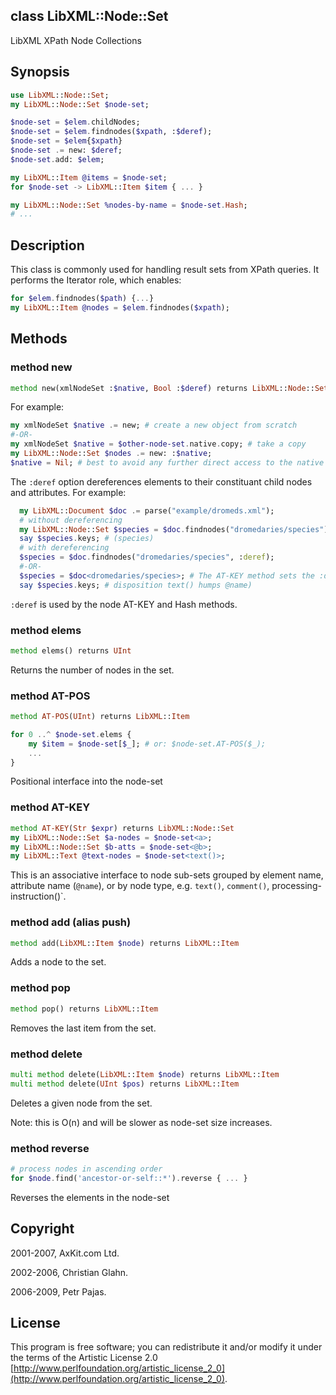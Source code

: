 class LibXML::Node::Set
-----------------------

LibXML XPath Node Collections

Synopsis
--------

```raku
use LibXML::Node::Set;
my LibXML::Node::Set $node-set;

$node-set = $elem.childNodes;
$node-set = $elem.findnodes($xpath, :$deref);
$node-set = $elem{$xpath}
$node-set .= new: $deref;
$node-set.add: $elem;

my LibXML::Item @items = $node-set;
for $node-set -> LibXML::Item $item { ... }

my LibXML::Node::Set %nodes-by-name = $node-set.Hash;
# ...
```

Description
-----------

This class is commonly used for handling result sets from XPath queries. It performs the Iterator role, which enables:

```raku
for $elem.findnodes($path) {...}
my LibXML::Item @nodes = $elem.findnodes($xpath);
```

Methods
-------

### method new

```raku
method new(xmlNodeSet :$native, Bool :$deref) returns LibXML::Node::Set
```

For example:

```raku
my xmlNodeSet $native .= new; # create a new object from scratch
#-OR-
my xmlNodeSet $native = $other-node-set.native.copy; # take a copy
my LibXML::Node::Set $nodes .= new: :$native;
$native = Nil; # best to avoid any further direct access to the native object
```

The `:deref` option dereferences elements to their constituant child nodes and attributes. For example:

```raku
  my LibXML::Document $doc .= parse("example/dromeds.xml");
  # without dereferencing
  my LibXML::Node::Set $species = $doc.findnodes("dromedaries/species");
  say $species.keys; # (species)
  # with dereferencing
  $species = $doc.findnodes("dromedaries/species", :deref);
  #-OR-
  $species = $doc<dromedaries/species>; # The AT-KEY method sets the :deref option
  say $species.keys; # disposition text() humps @name)
```

`:deref` is used by the node AT-KEY and Hash methods.

### method elems

```raku
method elems() returns UInt
```

Returns the number of nodes in the set.

### method AT-POS

```raku
method AT-POS(UInt) returns LibXML::Item

for 0 ..^ $node-set.elems {
    my $item = $node-set[$_]; # or: $node-set.AT-POS($_);
    ...
}
```

Positional interface into the node-set

### method AT-KEY

```raku
method AT-KEY(Str $expr) returns LibXML::Node::Set
my LibXML::Node::Set $a-nodes = $node-set<a>;
my LibXML::Node::Set $b-atts = $node-set<@b>;
my LibXML::Text @text-nodes = $node-set<text()>;
```

This is an associative interface to node sub-sets grouped by element name, attribute name (`@name`), or by node type, e.g. `text()`, `comment()`, processing-instruction()`.

### method add (alias push)

```raku
method add(LibXML::Item $node) returns LibXML::Item
```

Adds a node to the set.

### method pop

```raku
method pop() returns LibXML::Item
```

Removes the last item from the set.

### method delete

```raku
multi method delete(LibXML::Item $node) returns LibXML::Item
multi method delete(UInt $pos) returns LibXML::Item
```

Deletes a given node from the set.

Note: this is O(n) and will be slower as node-set size increases.

### method reverse

```raku
# process nodes in ascending order
for $node.find('ancestor-or-self::*').reverse { ... }
```

Reverses the elements in the node-set

Copyright
---------

2001-2007, AxKit.com Ltd.

2002-2006, Christian Glahn.

2006-2009, Petr Pajas.

License
-------

This program is free software; you can redistribute it and/or modify it under the terms of the Artistic License 2.0 [http://www.perlfoundation.org/artistic_license_2_0](http://www.perlfoundation.org/artistic_license_2_0).


